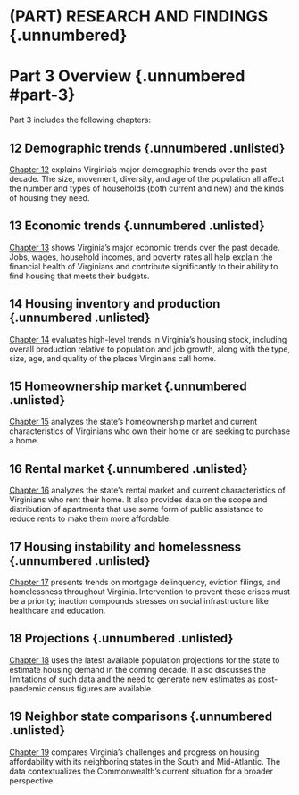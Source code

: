 # (PART) RESEARCH AND FINDINGS {.unnumbered}

# Part 3 Overview {.unnumbered #part-3}

Part 3 includes the following chapters:

## 12 Demographic trends {.unnumbered .unlisted}

[Chapter 12](#part-3-demog) explains Virginia’s major demographic trends over the past decade. The size, movement, diversity, and age of the population all affect the number and types of households (both current and new) and the kinds of housing they need.

## 13 Economic trends {.unnumbered .unlisted}
 
[Chapter 13](#part-3-economic) shows Virginia’s major economic trends over the past decade. Jobs, wages, household incomes, and poverty rates all help explain the financial health of Virginians and contribute significantly to their ability to find housing that meets their budgets.

## 14 Housing inventory and production {.unnumbered .unlisted}
 
[Chapter 14](#part-3-inventory) evaluates high-level trends in Virginia’s housing stock, including overall production relative to population and job growth, along with the type, size, age, and quality of the places Virginians call home.

## 15 Homeownership market {.unnumbered .unlisted}
 
[Chapter 15](#part-3-homeownership) analyzes the state’s homeownership market and current characteristics of Virginians who own their home or are seeking to purchase a home.

## 16 Rental market {.unnumbered .unlisted}
 
[Chapter 16](#part-3-rental) analyzes the state’s rental market and current characteristics of Virginians who rent their home. It also provides data on the scope and distribution of apartments that use some form of public assistance to reduce rents to make them more affordable.

## 17 Housing instability and homelessness {.unnumbered .unlisted}
 
[Chapter 17](#part-3-instability) presents trends on mortgage delinquency, eviction filings, and homelessness throughout Virginia. Intervention to prevent these crises must be a priority; inaction compounds stresses on social infrastructure like healthcare and education.

## 18 Projections {.unnumbered .unlisted}
 
[Chapter 18](#part-3-projections) uses the latest available population projections for the state to estimate housing demand in the coming decade. It also discusses the limitations of such data and the need to generate new estimates as post-pandemic census figures are available.

## 19 Neighbor state comparisons {.unnumbered .unlisted}
 
[Chapter 19](#part-3-neighbors) compares Virginia’s challenges and progress on housing affordability with its neighboring states in the South and Mid-Atlantic. The data contextualizes the Commonwealth’s current situation for a broader perspective.
